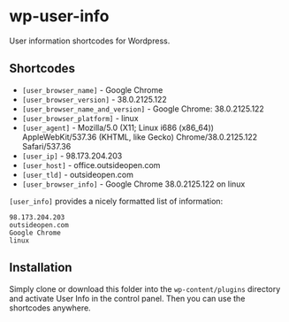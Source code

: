 # wp-user-info

User information shortcodes for Wordpress.

## Shortcodes

 * `[user_browser_name]` - Google Chrome
 * `[user_browser_version]` - 38.0.2125.122
 * `[user_browser_name_and_version]` - Google Chrome: 38.0.2125.122
 * `[user_browser_platform]` - linux
 * `[user_agent]` - Mozilla/5.0 (X11; Linux i686 (x86_64)) AppleWebKit/537.36 (KHTML, like Gecko) Chrome/38.0.2125.122 Safari/537.36
 * `[user_ip]` - 98.173.204.203
 * `[user_host]` - office.outsideopen.com
 * `[user_tld]` - outsideopen.com
 * `[user_browser_info]` - Google Chrome 38.0.2125.122 on linux

`[user_info]` provides a nicely formatted list of information:

    98.173.204.203
    outsideopen.com
    Google Chrome
    linux

## Installation

Simply clone or download this folder into the `wp-content/plugins` directory and activate User Info in the control panel. Then you can use the shortcodes anywhere.
